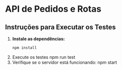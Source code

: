 # API de Pedidos e Rotas

## Instruções para Executar os Testes

1. **Instale as dependências:**
   ```bash
   npm install
   ```
2. Execute os testes
   npm run test
3. Verifique se o servidor está funcionando:
   npm start

